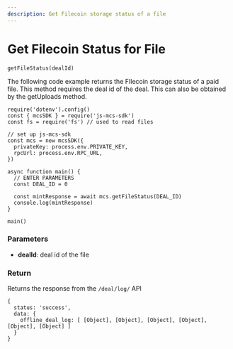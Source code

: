 ```yaml
---
description: Get Filecoin storage status of a file
---
```


# Get Filecoin Status for File

`getFileStatus(dealId)`

The following code example returns the FIlecoin storage status of a paid file. This method requires the deal id of the deal. This can also be obtained by the getUploads method.

```
require('dotenv').config()
const { mcsSDK } = require('js-mcs-sdk')
const fs = require('fs') // used to read files

// set up js-mcs-sdk
const mcs = new mcsSDK({
  privateKey: process.env.PRIVATE_KEY,
  rpcUrl: process.env.RPC_URL,
})

async function main() {
  // ENTER PARAMETERS
  const DEAL_ID = 0
  
  const mintResponse = await mcs.getFileStatus(DEAL_ID)
  console.log(mintResponse)
}

main()
```

### Parameters

* **dealId**: deal id of the file

### Return

Returns the response from the `/deal/log/` API

```
{
  status: 'success',
  data: {
    offline_deal_log: [ [Object], [Object], [Object], [Object], [Object], [Object] ]
  }
}
```

